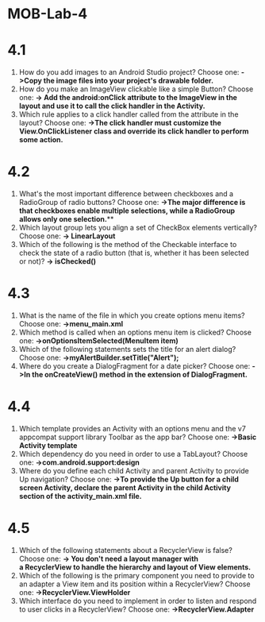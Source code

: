 # MOB-Lab-4
# 4.1
1.	 How do you add images to an Android Studio project? Choose one: 
**->Copy the image files into your project's drawable folder.**
2.	How do you make an ImageView clickable like a simple Button? Choose one:
**-> Add the android:onClick attribute to the ImageView in the layout and use it to call the click handler in the Activity.**
3.	Which rule applies to a click handler called from the attribute in the layout? Choose one:
**->The click handler must customize the View.OnClickListener class and override its click handler to perform some action.**
# 4.2
1.	What's the most important difference between checkboxes and a RadioGroup of radio buttons? Choose one: 
**->The major difference is that checkboxes enable multiple selections, while a RadioGroup allows only one selection.****
2.	Which layout group lets you align a set of CheckBox elements vertically? Choose one: 
**-> LinearLayout**
3.	Which of the following is the method of the Checkable interface to check the state of a radio button (that is, whether it has been selected or not)? 
**-> isChecked()**
# 4.3
1.	What is the name of the file in which you create options menu items? Choose one:
**->menu_main.xml**
2.	Which method is called when an options menu item is clicked? Choose one:
**->onOptionsItemSelected(MenuItem item)**
3.	Which of the following statements sets the title for an alert dialog? Choose one:
**->myAlertBuilder.setTitle("Alert");**
4.	Where do you create a DialogFragment for a date picker? Choose one:
**->In the onCreateView() method in the extension of DialogFragment.**
# 4.4
1.	Which template provides an Activity with an options menu and the v7 appcompat support library Toolbar as the app bar? Choose one: 
**->Basic Activity template**
2.	Which dependency do you need in order to use a TabLayout? Choose one:
**->com.android.support:design**
3.	Where do you define each child Activity and parent Activity to provide Up navigation? Choose one: 
**->To provide the Up button for a child screen Activity, declare the parent Activity in the child Activity section of the activity_main.xml file.**
# 4.5
1.	Which of the following statements about a RecyclerView is false? Choose one:
**-> You don't need a layout manager with a RecyclerView to handle the hierarchy and layout of View elements.**
2.	Which of the following is the primary component you need to provide to an adapter a View item and its position within a RecyclerView? Choose one:
**->RecyclerView.ViewHolder**
3.	Which interface do you need to implement in order to listen and respond to user clicks in a RecyclerView? Choose one:
**->RecyclerView.Adapter**

